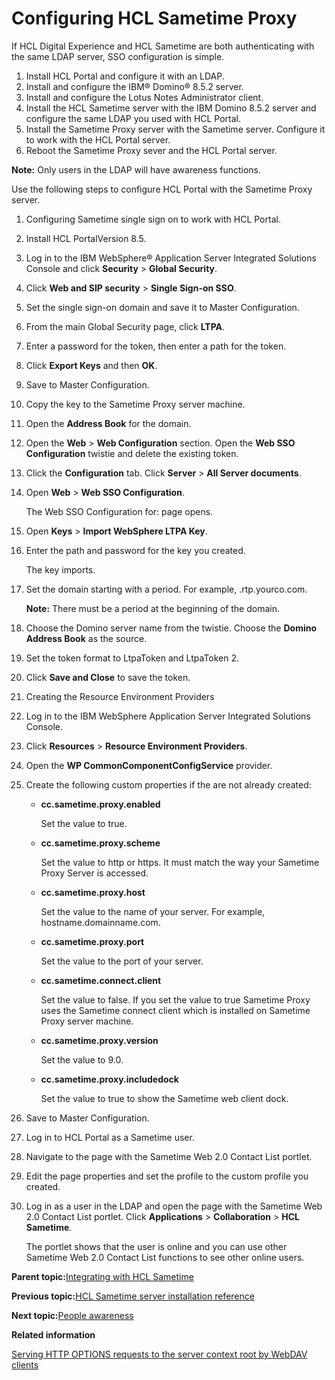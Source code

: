 # Configuring HCL Sametime Proxy 

If HCL Digital Experience and HCL Sametime are both authenticating with the same LDAP server, SSO configuration is simple.

1.  Install HCL Portal and configure it with an LDAP.
2.  Install and configure the IBM® Domino® 8.5.2 server.
3.  Install and configure the Lotus Notes Administrator client.
4.  Install the HCL Sametime server with the IBM Domino 8.5.2 server and configure the same LDAP you used with HCL Portal.
5.  Install the Sametime Proxy server with the Sametime server. Configure it to work with the HCL Portal server.
6.  Reboot the Sametime Proxy sever and the HCL Portal server.

**Note:** Only users in the LDAP will have awareness functions.

Use the following steps to configure HCL Portal with the Sametime Proxy server.

1.  Configuring Sametime single sign on to work with HCL Portal.
2.  Install HCL PortalVersion 8.5.

3.  Log in to the IBM WebSphere® Application Server Integrated Solutions Console and click **Security** \> **Global Security**.

4.  Click **Web and SIP security** \> **Single Sign-on SSO**.

5.  Set the single sign-on domain and save it to Master Configuration.

6.  From the main Global Security page, click **LTPA**.

7.  Enter a password for the token, then enter a path for the token.

8.  Click **Export Keys** and then **OK**.

9.  Save to Master Configuration.

10. Copy the key to the Sametime Proxy server machine.

11. Open the **Address Book** for the domain.

12. Open the **Web** \> **Web Configuration** section. Open the **Web SSO Configuration** twistie and delete the existing token.

13. Click the **Configuration** tab. Click **Server** \> **All Server documents**.

14. Open **Web** \> **Web SSO Configuration**.

    The Web SSO Configuration for: page opens.

15. Open **Keys** \> **Import WebSphere LTPA Key**.

16. Enter the path and password for the key you created.

    The key imports.

17. Set the domain starting with a period. For example, .rtp.yourco.com.

    **Note:** There must be a period at the beginning of the domain.

18. Choose the Domino server name from the twistie. Choose the **Domino Address Book** as the source.

19. Set the token format to LtpaToken and LtpaToken 2.

20. Click **Save and Close** to save the token.

21. Creating the Resource Environment Providers
22. Log in to the IBM WebSphere Application Server Integrated Solutions Console.

23. Click **Resources** \> **Resource Environment Providers**.

24. Open the **WP CommonComponentConfigService** provider.

25. Create the following custom properties if the are not already created:

    -   **cc.sametime.proxy.enabled**

        Set the value to true.

    -   **cc.sametime.proxy.scheme**

        Set the value to http or https. It must match the way your Sametime Proxy Server is accessed.

    -   **cc.sametime.proxy.host**

        Set the value to the name of your server. For example, hostname.domainname.com.

    -   **cc.sametime.proxy.port**

        Set the value to the port of your server.

    -   **cc.sametime.connect.client**

        Set the value to false. If you set the value to true Sametime Proxy uses the Sametime connect client which is installed on Sametime Proxy server machine.

    -   **cc.sametime.proxy.version**

        Set the value to 9.0.

    -   **cc.sametime.proxy.includedock**

        Set the value to true to show the Sametime web client dock.

26. Save to Master Configuration.

27. Log in to HCL Portal as a Sametime user.

28. Navigate to the page with the Sametime Web 2.0 Contact List portlet.

29. Edit the page properties and set the profile to the custom profile you created.

30. Log in as a user in the LDAP and open the page with the Sametime Web 2.0 Contact List portlet. Click **Applications** \> **Collaboration** \> **HCL Sametime**.

    The portlet shows that the user is online and you can use other Sametime Web 2.0 Contact List functions to see other online users.


**Parent topic:**[Integrating with HCL Sametime ](../collab/i_domi_t_sv_st_cfg_intro.md)

**Previous topic:**[HCL Sametime server installation reference ](../collab/i_domi_r_sv_st_install.md)

**Next topic:**[People awareness ](../collab/i_coll_c_people_aw.md)

**Related information**  


[Serving HTTP OPTIONS requests to the server context root by WebDAV clients](../admin-system/webdav_http_options.md)


